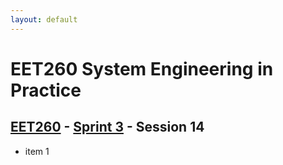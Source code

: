 ```yaml
---
layout: default
---
```


# EET260 System Engineering in Practice

## [EET260](../../) - [Sprint 3](../) - Session 14

- item 1
